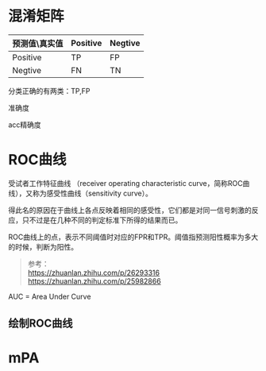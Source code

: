 # 混淆矩阵

| 预测值\真实值 |  Positive  | Negtive  |
|  ----  | ----  | ----  |
| Positive | TP |  FP |
| Negtive  | FN |  TN |

分类正确的有两类：TP,FP

准确度

acc精确度

# ROC曲线

受试者工作特征曲线 （receiver operating characteristic curve，简称ROC曲线），又称为感受性曲线（sensitivity curve）。

得此名的原因在于曲线上各点反映着相同的感受性，它们都是对同一信号刺激的反应，只不过是在几种不同的判定标准下所得的结果而已。

ROC曲线上的点，表示不同阈值时对应的FPR和TPR。阈值指预测阳性概率为多大的时候，判断为阳性。
>参考：\
><https://zhuanlan.zhihu.com/p/26293316> 
><https://zhuanlan.zhihu.com/p/25982866>

AUC = Area Under Curve


## 绘制ROC曲线




# mPA


